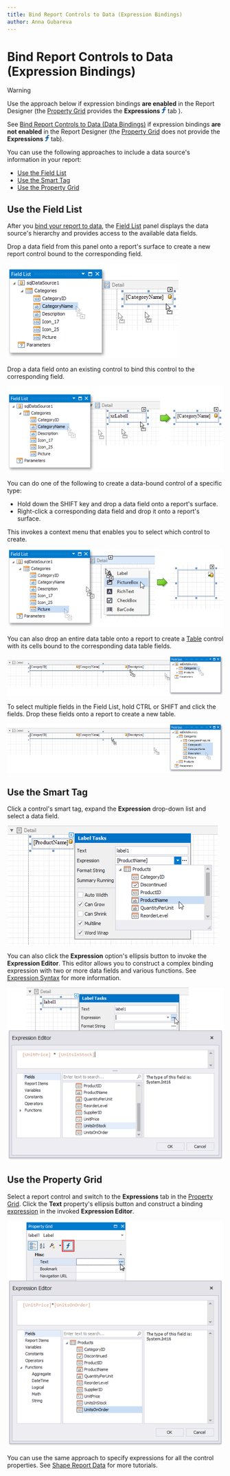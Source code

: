 ```yaml
---
title: Bind Report Controls to Data (Expression Bindings)
author: Anna Gubareva
---
```

# Bind Report Controls to Data (Expression Bindings)

> [!Warning]
> Use the approach below if expression bindings **are enabled** in the Report Designer (the [Property Grid](../report-designer-tools/ui-panels/property-grid.md) provides the **Expressions** ![](../../../../images/eurd-win-property-grid-expressions-icon.png) tab ).
>
> See [Bind Report Controls to Data (Data Bindings)](bind-controls-to-data-data-bindings.md) if expression bindings **are not enabled** in the Report Designer (the [Property Grid](../report-designer-tools/ui-panels/property-grid.md) does not provide the **Expressions** ![](../../../../images/eurd-win-property-grid-expressions-icon.png) tab).

You can use the following approaches to include a data source's information in your report:

* [Use the Field List](#use-the-field-list)
* [Use the Smart Tag](#use-the-smart-tag)
* [Use the Property Grid](#use-the-property-grid)

## Use the Field List

After you [bind your report to data](../bind-to-data.md), the [Field List](../report-designer-tools/ui-panels/field-list.md) panel displays the data source's hierarchy and provides access to the available data fields. 

Drop a data field from this panel onto a report's surface to create a new report control bound to the corresponding field.

![eurd-win-field-list-drop-fields](../../../../images/eurd-win-field-list-drop-fields.png)

Drop a data field onto an existing control to bind this control to the corresponding field.

![eurd-win-field-list-drop-field-to-control](../../../../images/eurd-win-field-list-drop-field-to-control.png)

You can do one of the following to create a data-bound control of a specific type:

* Hold down the SHIFT key and drop a data field onto a report's surface.
* Right-click a corresponding data field and drop it onto a report's surface.

This invokes a context menu that enables you to select which control to create.

![eurd-win-fieldlist-create-specific-contols](../../../../images/eurd-win-fieldlist-create-specific-contols.png)

You can also drop an entire data table onto a report to create a [Table](../use-report-elements/use-tables.md) control with its cells bound to the corresponding data table fields. 

![eurd-win-field-list-drop-table](../../../../images/eurd-win-field-list-drop-table.png)

To select multiple fields in the Field List, hold CTRL or SHIFT and click the fields. Drop these fields onto a report to create a new table.

![design-time-field-list-drop-multiple-fields](../../../../images/eurd-win-list-drop-multiple-fields.png)

## Use the Smart Tag

Click a control's smart tag, expand the **Expression** drop-down list and select a data field.

![](../../../../images/eurd-win-label-bind-to-data-field.png)

You can also click the **Expression** option's ellipsis button to invoke the **Expression Editor**. This editor allows you to construct a complex binding expression with two or more data fields and various functions. See [Expression Syntax](../use-expressions/expression-syntax.md) for more information.
 
![](../../../../images/eurd-win-label-expression-binding.png)


## Use the Property Grid

Select a report control and switch to the **Expressions** tab in the [Property Grid](../report-designer-tools/ui-panels/property-grid.md). Click the **Text** property's ellipsis button and construct a binding  [expression](../use-expressions/expression-syntax.md) in the invoked **Expression Editor**.

![](../../../../images/eurd-win-property-grid-expressions.png)

You can use the same approach to specify expressions for all the control properties. See [Shape Report Data](../shape-report-data/shape-data-expression-bindings) for more tutorials.

